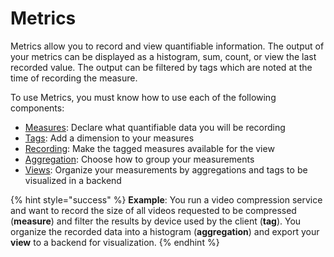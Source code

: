 # Metrics

Metrics allow you to record and view quantifiable information. The output of your metrics can be displayed as a histogram, sum, count, or view the last recorded value. The output can be filtered by tags which are noted at the time of recording the measure.

To use Metrics, you must know how to use each of the following components:

* [Measures](measures.md): Declare what quantifiable data you will be recording
* [Tags](tags.md): Add a dimension to your measures
* [Recording](recording.md): Make the tagged measures available for the view
* [Aggregation](aggregation.md): Choose how to group your measurements
* [Views](views.md): Organize your measurements by aggregations and tags to be visualized in a backend

{% hint style="success" %}
**Example**: You run a video compression service and want to record the size of all videos requested to be compressed \(**measure**\) and filter the results by device used by the client \(**tag**\). You organize the recorded data into a histogram \(**aggregation**\) and export your **view** to a backend for visualization. 
{% endhint %}

